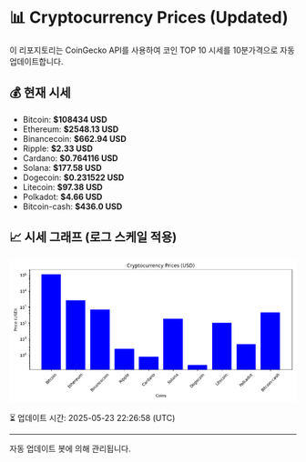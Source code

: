 
# 📊 Cryptocurrency Prices (Updated)

이 리포지토리는 CoinGecko API를 사용하여 코인 TOP 10 시세를 10분가격으로 자동 업데이트합니다.

## 💰 현재 시세
- Bitcoin: **$108434 USD**
- Ethereum: **$2548.13 USD**
- Binancecoin: **$662.94 USD**
- Ripple: **$2.33 USD**
- Cardano: **$0.764116 USD**
- Solana: **$177.58 USD**
- Dogecoin: **$0.231522 USD**
- Litecoin: **$97.38 USD**
- Polkadot: **$4.66 USD**
- Bitcoin-cash: **$436.0 USD**

## 📈 시세 그래프 (로그 스케일 적용)
![Crypto Prices](crypto_prices.png)

⏳ 업데이트 시간: 2025-05-23 22:26:58 (UTC)

---
자동 업데이트 봇에 의해 관리됩니다.
